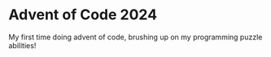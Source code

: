 # Advent of Code 2024

My first time doing advent of code, brushing up on my programming puzzle abilities!
